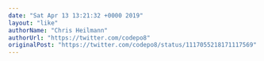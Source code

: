 ```yaml
---
date: "Sat Apr 13 13:21:32 +0000 2019"
layout: "like"
authorName: "Chris Heilmann"
authorUrl: "https://twitter.com/codepo8"
originalPost: "https://twitter.com/codepo8/status/1117055218171117569"
---
```

